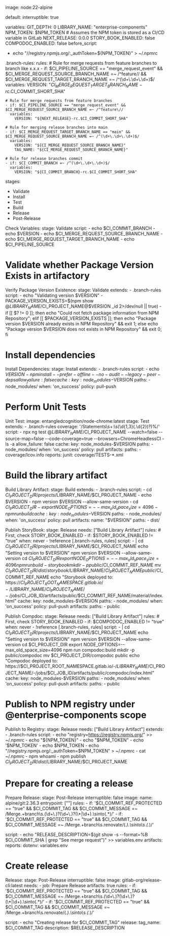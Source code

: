 image: node:22-alpine

default:
  interruptible: true

variables:
  GIT_DEPTH: 0
  LIBRARY_NAME: "enterprise-components"
  NPM_TOKEN: $NPM_TOKEN # Assumes the NPM token is stored as a CI/CD variable in GitLab
  NEXT_RELEASE: 0.0.0
  STORY_BOOK_ENABLED: false
  COMPODOC_ENABLED: false
before_script:
  - echo "//registry.npmjs.org/:_authToken=${NPM_TOKEN}" > ~/.npmrc

.branch-rules:
  rules:
     # Rule for merge requests from feature branches to branch like x.x.x
    - if: $CI_PIPELINE_SOURCE == "merge_request_event" && $CI_MERGE_REQUEST_SOURCE_BRANCH_NAME =~ /^feature\// && $CI_MERGE_REQUEST_TARGET_BRANCH_NAME =~ /^(\d+\.\d+\.\d+)$/
      variables:
        VERSION: "${CI_MERGE_REQUEST_TARGET_BRANCH_NAME}-rc.$CI_COMMIT_SHORT_SHA"

    # Rule for merge requests from feature branches
    - if: $CI_PIPELINE_SOURCE == "merge_request_event" && $CI_MERGE_REQUEST_SOURCE_BRANCH_NAME =~ /^feature\//
      variables:
        VERSION: "${NEXT_RELEASE}-rc.$CI_COMMIT_SHORT_SHA"

    # Rule for merging release branches into main
    - if: $CI_MERGE_REQUEST_TARGET_BRANCH_NAME == "main" && $CI_MERGE_REQUEST_SOURCE_BRANCH_NAME =~ /^(\d+\.\d+\.\d+)$/
      variables:
        VERSION: "${CI_MERGE_REQUEST_SOURCE_BRANCH_NAME}"
        TAG_NAME: "${CI_MERGE_REQUEST_SOURCE_BRANCH_NAME}"

    # Rule for release branches commit
    - if: $CI_COMMIT_BRANCH =~ /^(\d+\.\d+\.\d+)$/
      variables:
        VERSION: "${CI_COMMIT_BRANCH}-rc.$CI_COMMIT_SHORT_SHA"
    
stages:
  - Validate
  - Install
  - Test
  - Build
  - Release
  - Post-Release

Check Variables:
  stage: Validate
  script:
    - echo $CI_COMMIT_BRANCH
    - echo $VERSION
    - echo $CI_MERGE_REQUEST_SOURCE_BRANCH_NAME
    - echo $CI_MERGE_REQUEST_TARGET_BRANCH_NAME
    - echo $CI_PIPELINE_SOURCE

# Validate whether Package Version Exists in artifactory
Verify Package Version Existence:
  stage: Validate
  extends: 
    - .branch-rules
  script:
    - echo "Validating version $VERSION"
    - PACKAGE_VERSION_EXISTS=$(npm show @$LIBRARY_NAME/$CI_PROJECT_NAME@$VERSION _id 2>/dev/null || true)
    - if [[ $? != 0 ]]; then echo "Could not fetch package information from NPM Repository"; elif [[ $PACKAGE_VERSION_EXISTS ]]; then echo "Package version $VERSION already exists in NPM Repository" && exit 1; else echo "Package version $VERSION does not exists in NPM Repository" && exit 0; fi

# Install dependencies
Install Dependencies:
  stage: Install
  extends: 
    - .branch-rules
  script:
    - echo $VERSION
    - npm install --prefer-offline --no-audit --legacy-peer-deps
  allow_failure: false
  cache:
    key: node_modules-$VERSION
    paths:
      - node_modules/
    when: 'on_success'
    policy: pull-push

# Perform Unit Tests
Unit Test:
  image: entangledcognition/node-chrome:latest
  stage: Test
  extends: 
    - .branch-rules
  coverage: '/Statements\s+:\s(\d{1,3}(\.\d{2})?)%/'
  script:
    - npx ng test @$LIBRARY_NAME/$CI_PROJECT_NAME --watch=false --source-map=false --code-coverage=true --browsers=ChromeHeadlessCI
    - ls -a
  allow_failure: false
  cache:
    key: node_modules-$VERSION
    paths:
      - node_modules/
    when: 'on_success'
    policy: pull
  artifacts:
    paths:
      - coverage/lcov.info
    reports:
      junit: coverage/TESTS-*.xml

# Build the library artifact
Build Library Artifact:
  stage: Build
  extends: 
    - .branch-rules
  script:
    - cd $CI_PROJECT_DIR/projects/$LIBRARY_NAME/$CI_PROJECT_NAME
    - echo $VERSION
    - npm version $VERSION --allow-same-version
    - cd $CI_PROJECT_DIR
    - export NODE_OPTIONS=--max_old_space_size=4096
    - npm run build
  cache:
    key: node_modules-$VERSION
    paths:
      - node_modules/
    when: 'on_success'
    policy: pull
  artifacts:
    name: "$VERSION"
    paths:
      - dist/

Publish StoryBook:
  stage: Release
  needs: ["Build Library Artifact"]
  rules:
    # First, check STORY_BOOK_ENABLED
    - if: $STORY_BOOK_ENABLED != "true"
      when: never
    - !reference [.branch-rules, rules]
  script:
    - |
      cd $CI_PROJECT_DIR/projects/$LIBRARY_NAME/$CI_PROJECT_NAME
      echo "Setting version to $VERSION"
      npm version $VERSION --allow-same-version
      cd $CI_PROJECT_DIR
      export NODE_OPTIONS=--max_old_space_size=4096
      npm run build-storybook
      mkdir -p public/$CI_COMMIT_REF_NAME
      mv $CI_PROJECT_DIR/dist/storybook/$LIBRARY_NAME/$CI_PROJECT_NAME public/$CI_COMMIT_REF_NAME
      echo "Storybook deployed to: https://$CI_PROJECT_ROOT_NAMESPACE.gitlab.io/-/$LIBRARY_NAME/$CI_PROJECT_NAME/-/jobs/$CI_JOB_ID/artifacts/public/$CI_COMMIT_REF_NAME/material/index.html"
  cache:
    key: node_modules-$VERSION
    paths:
      - node_modules/
    when: 'on_success'
    policy: pull-push
  artifacts:
    paths:
      - public


Publish Compdoc:
  stage: Release
  needs: ["Build Library Artifact"]
  rules:
    # First, check STORY_BOOK_ENABLED
    - if: $COMPODOC_ENABLED != "true"
      when: never
    - !reference [.branch-rules, rules] 
  script:
    - |
      cd $CI_PROJECT_DIR/projects/$LIBRARY_NAME/$CI_PROJECT_NAME
      echo "Setting version to $VERSION"
      npm version $VERSION --allow-same-version
      cd $CI_PROJECT_DIR
      export NODE_OPTIONS=--max_old_space_size=4096
      npm run compodoc:build
      mkdir -p public/compodoc
      mv $CI_PROJECT_DIR/compodoc public
      echo "Compodoc deployed to: https://$CI_PROJECT_ROOT_NAMESPACE.gitlab.io/-/$LIBRARY_NAME/$CI_PROJECT_NAME/-/jobs/$CI_JOB_ID/artifacts/public/compodoc/index.html"
  cache:
    key: node_modules-$VERSION
    paths:
      - node_modules/
    when: 'on_success'
    policy: pull-push
  artifacts:
    paths:
      - public

# Publish to NPM registry under @enterprise-components scope
Publish to Registry:
  stage: Release
  needs: ["Build Library Artifact"]
  extends: 
    - .branch-rules
  script:
    - echo "registry=https://registry.npmjs.org/" >> ~/.npmrc
    - echo "${NPM_TOKEN}"
    - echo "$NPM_TOKEN"
    - echo '$NPM_TOKEN'
    - echo $NPM_TOKEN
    - echo "//registry.npmjs.org/:_authToken=$NPM_TOKEN" > ~/.npmrc
    - cat ~/.npmrc
    - npm whoami
    - npm publish $CI_PROJECT_DIR/dist/$LIBRARY_NAME/$CI_PROJECT_NAME

# Prepare for creating a release
Prepare Release:
  stage: Post-Release
  interruptible: false
  image:
    name: alpine/git:2.36.3
    entrypoint: [""]
  rules:
    - if: '$CI_COMMIT_REF_PROTECTED == "true" && $CI_COMMIT_TAG && $CI_COMMIT_MESSAGE =~ /Merge.+branch\s.(\d+\.)?(\d+\.)?(\*|\d+).\sinto(.*)/'
    - if: '$CI_COMMIT_REF_PROTECTED == "true" && $CI_COMMIT_TAG && $CI_COMMIT_MESSAGE =~ /Merge.+branch\s.renovate\/(.*).\sinto\s.(.*)/'

  script:
    - echo "RELEASE_DESCRIPTION=$(git show -s --format=%B $CI_COMMIT_SHA | grep \"See merge request\")" >> variables.env
  artifacts:
    reports:
      dotenv: variables.env

# Create release
Release:
  stage: Post-Release
  interruptible: false
  image: gitlab-org/release-cli:latest
  needs:
    - job: Prepare Release
      artifacts: true
  rules:
    - if: '$CI_COMMIT_REF_PROTECTED == "true" && $CI_COMMIT_TAG && $CI_COMMIT_MESSAGE =~ /Merge.+branch\s.(\d+\.)?(\d+\.)?(\*|\d+).\sinto(.*)/'
    - if: '$CI_COMMIT_REF_PROTECTED == "true" && $CI_COMMIT_TAG && $CI_COMMIT_MESSAGE =~ /Merge.+branch\s.renovate\/(.*).\sinto\s.(.*)/'

  script:
    - echo "Creating release for $CI_COMMIT_TAG"
  release:
    tag_name: $CI_COMMIT_TAG
    description: $RELEASE_DESCRIPTION
